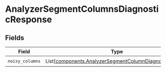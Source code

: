 # AnalyzerSegmentColumnsDiagnosticResponse


## Fields

| Field                                                                                                                      | Type                                                                                                                       | Required                                                                                                                   | Description                                                                                                                |
| -------------------------------------------------------------------------------------------------------------------------- | -------------------------------------------------------------------------------------------------------------------------- | -------------------------------------------------------------------------------------------------------------------------- | -------------------------------------------------------------------------------------------------------------------------- |
| `noisy_columns`                                                                                                            | List[[components.AnalyzerSegmentColumnDiagnosticRecord](../../models/components/analyzersegmentcolumndiagnosticrecord.md)] | :heavy_check_mark:                                                                                                         | N/A                                                                                                                        |